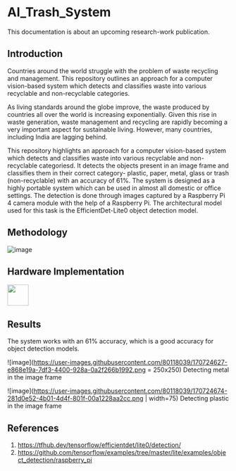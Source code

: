 # AI_Trash_System

This documentation is about an upcoming research-work publication. 

## Introduction

Countries around the world struggle with the problem of waste recycling and management. This repository outlines an approach for a computer vision-based system which detects and classifies waste into various recyclable and non-recyclable categories.

As living standards around the globe improve, the waste produced by countries all over the world is increasing exponentially. Given this rise in waste generation, waste management and recycling are rapidly becoming a very important aspect for sustainable living. However, many countries, including India are lagging behind.

This repository highlights an approach for a computer vision-based system which detects and classifies waste into various recyclable and non-recyclable categoriesd. It detects the objects present in an image frame and classifies them in their correct category- plastic, paper, metal, glass or trash (non-recyclable) with an accuracy of 61%. The system is designed as a highly portable system which can be used in almost all domestic or office settings. The detection is done through images captured by a Raspberry Pi 4 camera module with the help of a Raspberry Pi. The architectural model used for this task is the EfficientDet-Lite0 object detection model.

## Methodology 

![image](https://user-images.githubusercontent.com/80118039/170722429-64dbd679-02f4-41d2-9386-13f2c854452f.png)

## Hardware Implementation 

<img src="https://user-images.githubusercontent.com/80118039/170724519-8d221bbe-6dee-4048-b766-2cf4bb31601d.jpg" width="48">

## Results

The system works with an 61% accuracy, which is a good accuracy for object detection models. 

![image](https://user-images.githubusercontent.com/80118039/170724627-e868e19a-7df3-4400-928a-0a2f266b1992.png = 250x250)
Detecting metal in the image frame

![image](https://user-images.githubusercontent.com/80118039/170724674-281d0e52-4b01-4d4f-801f-00a1228aa2cc.png | width=75)
Detecting plastic in the image frame

## References

1. https://tfhub.dev/tensorflow/efficientdet/lite0/detection/
2. https://github.com/tensorflow/examples/tree/master/lite/examples/object_detection/raspberry_pi
